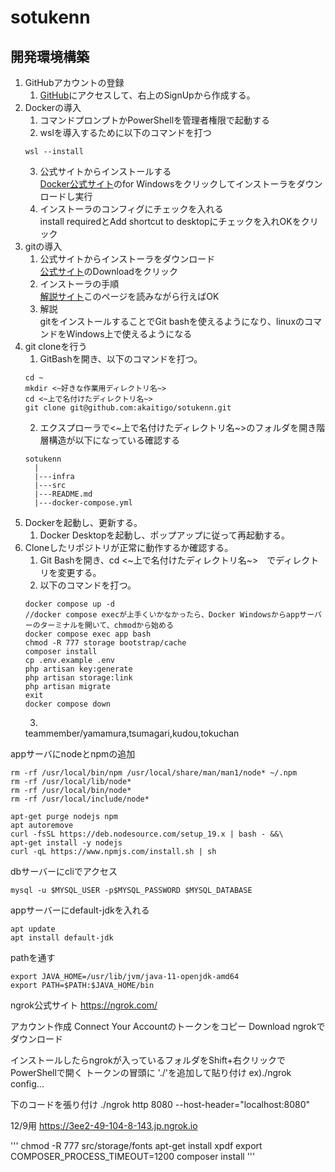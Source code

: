 # sotukenn
## 開発環境構築 
1. GitHubアカウントの登録  
    1. [GitHub](https://github.com/)にアクセスして、右上のSignUpから作成する。
2. Dockerの導入 
    1. コマンドプロンプトかPowerShellを管理者権限で起動する 
    2. wslを導入するために以下のコマンドを打つ 
    ```
    wsl --install
    ```
    3. 公式サイトからインストールする  
    [Docker公式サイト](https://www.docker.com/products/docker-desktop/)のfor Windowsをクリックしてインストーラをダウンロードし実行
    4. インストーラのコンフィグにチェックを入れる  
    install requiredとAdd shortcut to desktopにチェックを入れOKをクリック
3. gitの導入
    1. 公式サイトからインストーラをダウンロード  
    [公式サイト](https://gitforwindows.org/)のDownloadをクリック
    2. インストーラの手順  
    [解説サイト](https://www.curict.com/item/60/60bfe0e.html)このページを読みながら行えばOK
    3. 解説  
    gitをインストールすることでGit bashを使えるようになり、linuxのコマンドをWindows上で使えるようになる　　
4. git cloneを行う
    1. GitBashを開き、以下のコマンドを打つ。
    ```
    cd ~
    mkdir <~好きな作業用ディレクトリ名~>
    cd <~上で名付けたディレクトリ名~>
    git clone git@github.com:akaitigo/sotukenn.git
    ```
    2. エクスプローラで<~上で名付けたディレクトリ名~>のフォルダを開き階層構造が以下になっている確認する
    ```
    sotukenn
      |
      |---infra
      |---src
      |---README.md
      |---docker-compose.yml
    ```
5. Dockerを起動し、更新する。
    1. Docker Desktopを起動し、ポップアップに従って再起動する。
6. Cloneしたリポジトリが正常に動作するか確認する。  
    1. Git Bashを開き、cd <~上で名付けたディレクトリ名~>　でディレクトリを変更する。  
    2. 以下のコマンドを打つ。
    ``` 
    docker compose up -d
    //docker compose execが上手くいかなかったら、Docker Windowsからappサーバーのターミナルを開いて、chmodから始める
    docker compose exec app bash
    chmod -R 777 storage bootstrap/cache
    composer install
    cp .env.example .env
    php artisan key:generate
    php artisan storage:link
    php artisan migrate
    exit
    docker compose down
    ```
    3. 
    teammember/yamamura,tsumagari,kudou,tokuchan



appサーバにnodeとnpmの追加

```
rm -rf /usr/local/bin/npm /usr/local/share/man/man1/node* ~/.npm
rm -rf /usr/local/lib/node*
rm -rf /usr/local/bin/node*
rm -rf /usr/local/include/node*

apt-get purge nodejs npm
apt autoremove
curl -fsSL https://deb.nodesource.com/setup_19.x | bash - &&\
apt-get install -y nodejs
curl -qL https://www.npmjs.com/install.sh | sh
```
dbサーバーにcliでアクセス
```
mysql -u $MYSQL_USER -p$MYSQL_PASSWORD $MYSQL_DATABASE
```
appサーバーにdefault-jdkを入れる
```
apt update
apt install default-jdk
```
pathを通す
```
export JAVA_HOME=/usr/lib/jvm/java-11-openjdk-amd64
export PATH=$PATH:$JAVA_HOME/bin
```


ngrok公式サイト
https://ngrok.com/

アカウント作成
Connect Your Accountのトークンをコピー
Download ngrokでダウンロード

インストールしたらngrokが入っているフォルダをShift+右クリックでPowerShellで開く
トークンの冒頭に './'を追加して貼り付け
ex)./ngrok config...

下のコードを張り付け
./ngrok http 8080 --host-header="localhost:8080"


12/9用
https://3ee2-49-104-8-143.jp.ngrok.io

'''
chmod -R 777 src/storage/fonts
apt-get install xpdf
export COMPOSER_PROCESS_TIMEOUT=1200
composer install
'''


